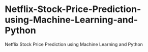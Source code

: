 # Netflix-Stock-Price-Prediction-using-Machine-Learning-and-Python
Netflix Stock Price Prediction using Machine Learning and Python
